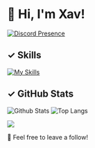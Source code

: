 # 👋 Hi, I'm Xav!

[![Discord Presence](https://lanyard.cnrad.dev/api/1254079221811118120)](https://discord.com/users/1254079221811118120)


## ✓ Skills  
[![My Skills](https://skillicons.dev/icons?i=js,nodejs,html,css,py,webstorm,discord)](https://skillicons.dev)


## ✓ GitHub Stats
![Github Stats](https://github-readme-stats.vercel.app/api?username=xavoyx&show_icons=true&theme=tokyonight) ![Top Langs](https://github-readme-stats.vercel.app/api/top-langs/?username=xavoyx&layout=compact&theme=tokyonight) 


[![](https://visitcount.itsvg.in/api?id=Pylora&label=Profile%20Views&color=0&icon=0&pretty=false)](https://visitcount.itsvg.in)

🌟 Feel free to leave a follow!
